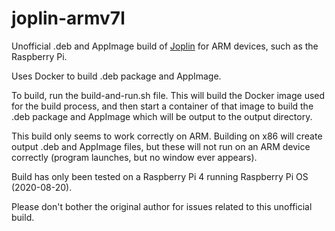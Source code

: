 # joplin-armv7l

Unofficial .deb and AppImage build of [Joplin](https://joplinapp.org/) for ARM devices, such as the Raspberry Pi.

Uses Docker to build .deb package and AppImage.

To build, run the build-and-run.sh file. This will build the Docker image used for the build process, and then start a container of that image to build the .deb package and AppImage which will be output to the output directory.

This build only seems to work correctly on ARM. Building on x86 will create output .deb and AppImage files, but these will not run on an ARM device correctly (program launches, but no window ever appears).

Build has only been tested on a Raspberry Pi 4 running Raspberry Pi OS (2020-08-20).

Please don't bother the original author for issues related to this unofficial build.
